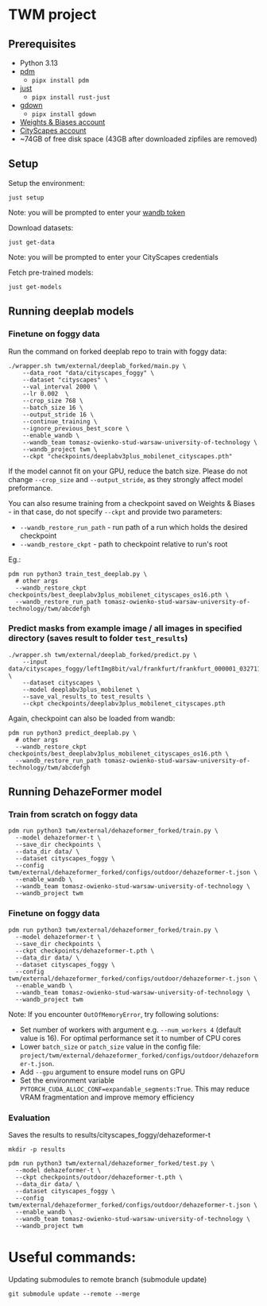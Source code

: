 # TWM project

## Prerequisites

- Python 3.13
- [pdm](https://pdm-project.org/en/latest/)
  - `pipx install pdm`
- [just](https://just.systems/man/en/)
  - `pipx install rust-just`
- [gdown](https://github.com/wkentaro/gdown)
  - `pipx install gdown`
- [Weights & Biases account](https://wandb.ai/site/)
- [CityScapes account](https://www.cityscapes-dataset.com/)
- ~74GB of free disk space (43GB after downloaded zipfiles are removed)

## Setup

Setup the environment:

```shell
just setup
```

Note: you will be prompted to enter your [wandb token](https://docs.wandb.ai/quickstart/)

Download datasets:

```shell
just get-data
```
Note: you will be prompted to enter your CityScapes credentials

Fetch pre-trained models:

```shell
just get-models
```

## Running deeplab models

### Finetune on foggy data

Run the command on forked deeplab repo to train with foggy data:

```shell
./wrapper.sh twm/external/deeplab_forked/main.py \
    --data_root "data/cityscapes_foggy" \
    --dataset "cityscapes" \
    --val_interval 2000 \
    --lr 0.002  \
    --crop_size 768 \
    --batch_size 16 \
    --output_stride 16 \
    --continue_training \
    --ignore_previous_best_score \
    --enable_wandb \
    --wandb_team tomasz-owienko-stud-warsaw-university-of-technology \
    --wandb_project twm \
    --ckpt "checkpoints/deeplabv3plus_mobilenet_cityscapes.pth"
```

If the model cannot fit on your GPU, reduce the batch size. Please do not change `--crop_size` and `--output_stride`, as they strongly affect model preformance.

You can also resume training from a checkpoint saved on Weights & Biases - in that case, do not specify `--ckpt` and provide two parameters:

- `--wandb_restore_run_path` - run path of a run which holds the desired checkpoint
- `--wandb_restore_ckpt` - path to checkpoint relative to run's root

Eg.:

```shell
pdm run python3 train_test_deeplab.py \
  # other args
  --wandb_restore_ckpt checkpoints/best_deeplabv3plus_mobilenet_cityscapes_os16.pth \
  --wandb_restore_run_path tomasz-owienko-stud-warsaw-university-of-technology/twm/abcdefgh
```

### Predict masks from example image / all images in specified directory (saves result to folder `test_results`)

```shell
./wrapper.sh twm/external/deeplab_forked/predict.py \
    --input data/cityscapes_foggy/leftImg8bit/val/frankfurt/frankfurt_000001_032711_leftImg8bit_foggy_beta_0.02.png \
    --dataset cityscapes \
    --model deeplabv3plus_mobilenet \
    --save_val_results_to test_results \
    --ckpt checkpoints/deeplabv3plus_mobilenet_cityscapes.pth
```

Again, checkpoint can also be loaded from wandb:

```shell
pdm run python3 predict_deeplab.py \
  # other args
  --wandb_restore_ckpt checkpoints/best_deeplabv3plus_mobilenet_cityscapes_os16.pth \
  --wandb_restore_run_path tomasz-owienko-stud-warsaw-university-of-technology/twm/abcdefgh
```

## Running DehazeFormer model

### Train from scratch on foggy data

```shell
pdm run python3 twm/external/dehazeformer_forked/train.py \
  --model dehazeformer-t \
  --save_dir checkpoints \
  --data_dir data/ \
  --dataset cityscapes_foggy \
  --config twm/external/dehazeformer_forked/configs/outdoor/dehazeformer-t.json \
  --enable_wandb \
  --wandb_team tomasz-owienko-stud-warsaw-university-of-technology \
  --wandb_project twm
```

### Finetune on foggy data

```shell
pdm run python3 twm/external/dehazeformer_forked/train.py \
  --model dehazeformer-t \
  --save_dir checkpoints \
  --ckpt checkpoints/dehazeformer-t.pth \
  --data_dir data/ \
  --dataset cityscapes_foggy \
  --config twm/external/dehazeformer_forked/configs/outdoor/dehazeformer-t.json \
  --enable_wandb \
  --wandb_team tomasz-owienko-stud-warsaw-university-of-technology \
  --wandb_project twm
```

Note: If you encounter `OutOfMemoryError`, try following solutions:
- Set number of workers with argument e.g. `--num_workers 4` (default value is 16). For optimal performance set it to number of CPU cores
- Lower `batch_size` or `patch_size` value in the config file:
`project/twm/external/dehazeformer_forked/configs/outdoor/dehazeformer-t.json`.
- Add `--gpu` argument to ensure model runs on GPU
- Set the environment variable `PYTORCH_CUDA_ALLOC_CONF=expandable_segments:True`. This may reduce VRAM fragmentation and improve memory efficiency

### Evaluation
Saves the results to results/cityscapes_foggy/dehazeformer-t

```shell
mkdir -p results

pdm run python3 twm/external/dehazeformer_forked/test.py \
  --model dehazeformer-t \
  --ckpt checkpoints/outdoor/dehazeformer-t.pth \
  --data_dir data/ \
  --dataset cityscapes_foggy \
  --config twm/external/dehazeformer_forked/configs/outdoor/dehazeformer-t.json \
  --enable_wandb \
  --wandb_team tomasz-owienko-stud-warsaw-university-of-technology \
  --wandb_project twm
```

# Useful commands:

Updating submodules to remote branch (submodule update)
```shell
git submodule update --remote --merge
```
